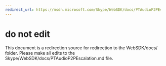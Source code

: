 ```yaml
---
redirect_url: https://msdn.microsoft.com/Skype/WebSDK/docs/PTAudioP2PEscalation
---
```

# do not edit
This document is a redirection source for redirection to the WebSDK/docs/ folder. Please make all edits to the Skype/WebSDK/docs/PTAudioP2PEscalation.md file.

